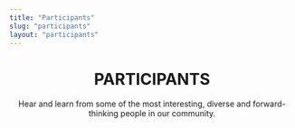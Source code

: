 ```yaml
---
title: "Participants"
slug: "participants"
layout: "participants"
---
```


<header class="page-info">
    <h1 class="page-title">PARTICIPANTS</h1>
    <p class="page-description">Hear and learn from some of the most interesting, diverse and forward-thinking people in our community.</p>
</header>
